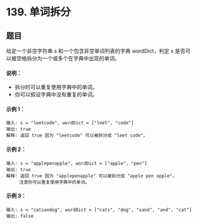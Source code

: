 # 139. 单词拆分

## 题目

给定一个非空字符串 s 和一个包含非空单词列表的字典 wordDict，判定 s 是否可以被空格拆分为一个或多个在字典中出现的单词。

#### 说明：

- 拆分时可以重复使用字典中的单词。
- 你可以假设字典中没有重复的单词。

#### 示例 1：
```
输入: s = "leetcode", wordDict = ["leet", "code"]
输出: true
解释: 返回 true 因为 "leetcode" 可以被拆分成 "leet code"。
```
#### 示例 2：
```
输入: s = "applepenapple", wordDict = ["apple", "pen"]
输出: true
解释: 返回 true 因为 "applepenapple" 可以被拆分成 "apple pen apple"。
     注意你可以重复使用字典中的单词。
```
#### 示例 3：
```
输入: s = "catsandog", wordDict = ["cats", "dog", "sand", "and", "cat"]
输出: false
```